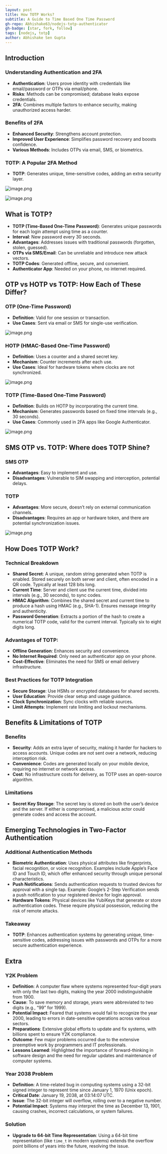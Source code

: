 ```yaml
---
layout: post
title: How TOTP Works?
subtitle: A Guide to Time Based One Time Password
gh-repo: Abhishake63/nodejs-totp-authenticator
gh-badge: [star, fork, follow]
tags: [nodejs, totp]
author: Abhishake Sen Gupta
---
```


## **Introduction**

### Understanding Authentication and 2FA

- **Authentication**: Users prove identity with credentials like email/password or OTPs via email/phone.
- **Risks**: Methods can be compromised; database leaks expose credentials.
- **2FA**: Combines multiple factors to enhance security, making unauthorized access harder.

### Benefits of 2FA

- **Enhanced Security**: Strengthens account protection.
- **Improved User Experience**: Simplifies password recovery and boosts confidence.
- **Various Methods**: Includes OTPs via email, SMS, or biometrics.

### TOTP: A Popular 2FA Method

- **TOTP**: Generates unique, time-sensitive codes, adding an extra security layer.

![image.png](https://abhishake63.github.io/assets/img/totp/image.png)

![image.png](https://abhishake63.github.io/assets/img/totp/image%201.png)

## What is TOTP?

- **TOTP (Time-Based One-Time Password)**: Generates unique passwords for each login attempt using time as a counter.
- **Interval**: New password every 30 seconds.
- **Advantages**: Addresses issues with traditional passwords (forgotten, stolen, guessed).
- **OTPs via SMS/Email**: Can be unreliable and introduce new attack vectors.
- **TOTP Codes**: Generated offline, secure, and convenient.
- **Authenticator App**: Needed on your phone, no internet required.

## OTP vs HOTP vs TOTP: How Each of These Differ?

### OTP (One-Time Password)

- **Definition**: Valid for one session or transaction.
- **Use Cases**: Sent via email or SMS for single-use verification.

![image.png](https://abhishake63.github.io/assets/img/totp/image%202.png)

### HOTP (HMAC-Based One-Time Password)

- **Definition**: Uses a counter and a shared secret key.
- **Mechanism**: Counter increments after each use.
- **Use Cases**: Ideal for hardware tokens where clocks are not synchronized.

![image.png](https://abhishake63.github.io/assets/img/totp/image%203.png)

### TOTP (Time-Based One-Time Password)

- **Definition**: Builds on HOTP by incorporating the current time.
- **Mechanism**: Generates passwords based on fixed time intervals (e.g., 30 seconds).
- **Use Cases**: Commonly used in 2FA apps like Google Authenticator.

![image.png](https://abhishake63.github.io/assets/img/totp/image%204.png)

## **SMS OTP vs. TOTP: Where does TOTP Shine?**

### SMS OTP

- **Advantages**: Easy to implement and use.
- **Disadvantages**: Vulnerable to SIM swapping and interception, potential delays.

### **TOTP**

- **Advantages**: More secure, doesn’t rely on external communication channels.
- **Disadvantages**: Requires an app or hardware token, and there are potential synchronization issues.

![image.png](https://abhishake63.github.io/assets/img/totp/image%205.png)

## How Does TOTP Work?

### Technical Breakdown

- **Shared Secret**: A unique, random string generated when TOTP is enabled. Stored securely on both server and client, often encoded in a QR code. Typically at least 128 bits long.
- **Current Time**: Server and client use the current time, divided into intervals (e.g., 30 seconds), to sync codes.
- **HMAC Algorithm**: Combines the shared secret and current time to produce a hash using HMAC (e.g., SHA-1). Ensures message integrity and authenticity.
- **Password Generation**: Extracts a portion of the hash to create a numerical TOTP code, valid for the current interval. Typically six to eight digits long.

### **Advantages of TOTP**:

- **Offline Generation**: Enhances security and convenience.
- **No Internet Required**: Only need an authenticator app on your phone.
- **Cost-Effective**: Eliminates the need for SMS or email delivery infrastructure.

### **Best Practices for TOTP Integration**

- **Secure Storage**: Use HSMs or encrypted databases for shared secrets.
- **User Education**: Provide clear setup and usage guidance.
- **Clock Synchronization**: Sync clocks with reliable sources.
- **Limit Attempts**: Implement rate limiting and lockout mechanisms.

## Benefits & Limitations of TOTP

### Benefits

- **Security**: Adds an extra layer of security, making it harder for hackers to access accounts. Unique codes are not sent over a network, reducing interception risk.
- **Convenience**: Codes are generated locally on your mobile device, requiring no internet or network access.
- **Cost**: No infrastructure costs for delivery, as TOTP uses an open-source algorithm.

### Limitations

- **Secret Key Storage**: The secret key is stored on both the user’s device and the server. If either is compromised, a malicious actor could generate codes and access the account.

## Emerging Technologies in Two-Factor Authentication

### Additional Authentication Methods

- **Biometric Authentication**: Uses physical attributes like fingerprints, facial recognition, or voice recognition. Examples include Apple’s Face ID and Touch ID, which offer enhanced security through unique personal characteristics.
- **Push Notifications**: Sends authentication requests to trusted devices for approval with a single tap. Example: Google’s 2-Step Verification sends a push notification to your registered device for login approval.
- **Hardware Tokens**: Physical devices like YubiKeys that generate or store authentication codes. These require physical possession, reducing the risk of remote attacks.

### Takeaway

- **TOTP**: Enhances authentication systems by generating unique, time-sensitive codes, addressing issues with passwords and OTPs for a more secure authentication experience.

## Extra

### Y2K Problem

- **Definition**: A computer flaw where systems represented four-digit years with only the last two digits, making the year 2000 indistinguishable from 1900.
- **Cause**: To save memory and storage, years were abbreviated to two digits (e.g., “99” for 1999).
- **Potential Impact**: Feared that systems would fail to recognize the year 2000, leading to errors in date-sensitive operations across various sectors.
- **Preparations**: Extensive global efforts to update and fix systems, with billions spent to ensure Y2K compliance.
- **Outcome**: Few major problems occurred due to the extensive preemptive work by programmers and IT professionals.
- **Lessons Learned**: Highlighted the importance of forward-thinking in software design and the need for regular updates and maintenance of computer systems.

### Year 2038 Problem

- **Definition**: A time-related bug in computing systems using a 32-bit signed integer to represent time since January 1, 1970 (Unix epoch).
- **Critical Date**: January 19, 2038, at 03:14:07 UTC.
- **Issue**: The 32-bit integer will overflow, rolling over to a negative number.
- **Potential Impact**: Systems may interpret the time as December 13, 1901, causing crashes, incorrect calculations, or system failures.

### Solution

- **Upgrade to 64-bit Time Representation**: Using a 64-bit time representation (like `time_t` in modern systems) extends the overflow point billions of years into the future, resolving the issue.